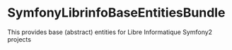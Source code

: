 # SymfonyLibrinfoBaseEntitiesBundle
This provides base (abstract) entities for Libre Informatique Symfony2 projects

